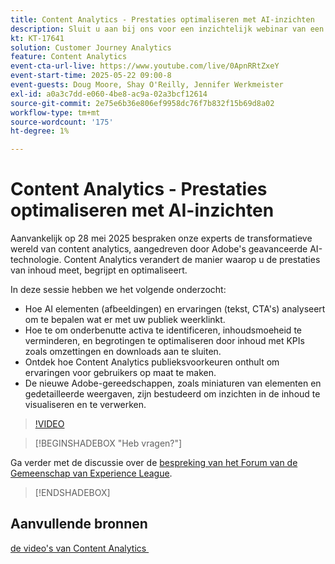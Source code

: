```yaml
---
title: Content Analytics - Prestaties optimaliseren met AI-inzichten
description: Sluit u aan bij ons voor een inzichtelijk webinar van een uur waarin we in de transformatieve wereld van content analytics duiken, aangedreven door Adobe, geavanceerde AI-technologie. In deze sessie wordt uitgelegd hoe inhoudanalytics de manier waarop u de prestaties van inhoud meet, begrijpt en optimaliseert, kan veranderen.
kt: KT-17641
solution: Customer Journey Analytics
feature: Content Analytics
event-cta-url-live: https://www.youtube.com/live/0ApnRRtZxeY
event-start-time: 2025-05-22 09:00-8
event-guests: Doug Moore, Shay O'Reilly, Jennifer Werkmeister
exl-id: a0a3c7dd-e060-4be8-ac9a-02a3bcf12614
source-git-commit: 2e75e6b36e806ef9958dc76f7b832f15b69d8a02
workflow-type: tm+mt
source-wordcount: '175'
ht-degree: 1%

---
```


# Content Analytics - Prestaties optimaliseren met AI-inzichten

Aanvankelijk op 28 mei 2025 bespraken onze experts de transformatieve wereld van content analytics, aangedreven door Adobe&#39;s geavanceerde AI-technologie. Content Analytics verandert de manier waarop u de prestaties van inhoud meet, begrijpt en optimaliseert.

In deze sessie hebben we het volgende onderzocht:

* Hoe AI elementen (afbeeldingen) en ervaringen (tekst, CTA&#39;s) analyseert om te bepalen wat er met uw publiek weerklinkt.
* Hoe te om onderbenutte activa te identificeren, inhoudsmoeheid te verminderen, en begrotingen te optimaliseren door inhoud met KPIs zoals omzettingen en downloads aan te sluiten.
* Ontdek hoe Content Analytics publieksvoorkeuren onthult om ervaringen voor gebruikers op maat te maken.
* De nieuwe Adobe-gereedschappen, zoals miniaturen van elementen en gedetailleerde weergaven, zijn bestudeerd om inzichten in de inhoud te visualiseren en te verwerken.

>[!VIDEO](https://video.tv.adobe.com/v/3460420/?quality=12&learn=on)

>[!BEGINSHADEBOX  &quot;Heb vragen?&quot;]

Ga verder met de discussie over de [&#x200B; bespreking van het Forum van de Gemeenschap van Experience League &#x200B;](https://experienceleaguecommunities.adobe.com/t5/adobe-analytics-discussions/adobe-experience-league-live-content-analytics-optimize/m-p/756741#M4712).

>[!ENDSHADEBOX]

## Aanvullende bronnen

[&#x200B; de video&#39;s van Content Analytics &#x200B;](https://experienceleague.adobe.com/nl/docs/customer-journey-analytics-learn/tutorials/content-analytics/introduction-to-content-analytics)
